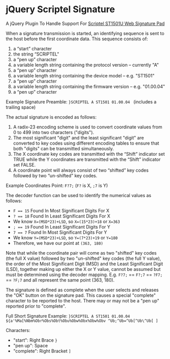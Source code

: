 # jQuery Scriptel Signature

A jQuery Plugin To Handle Support For [Scriptel ST1501U Web Signature Pad](http://www.scriptel.com/products/scriptouch-signature-pads/st1501-web-signature-pad)

When a signature transmission is started, an identifying sequence is sent to the host before the first coordinate data. This sequence consists of:
  1. a “start” character
  1. the string “SCRIPTEL"
  1. a “pen up” character
  1. a variable length string containing the protocol version – currently "A"
  1. a “pen up” character
  1. a variable length string containing the device model – e.g. "ST1501"
  1. a “pen up” character
  1. a variable length string containing the firmware version – e.g. "01.00.04"
  1. a “pen up” character

Example Signature Preamble: `}SCRIPTEL A ST1501 01.00.04 ` (includes a trailing space)

The actual signature is encoded as follows:
  1. A radix-23 encoding scheme is used to convert coordinate values from 0 to 499 into two characters ("digits").
  1. The most significant "digit" and the least significant "digit" are converted to key codes using different encoding tables to ensure that both "digits" can be transmitted simultaneously.
  1. The X coordinate key codes are transmitted with the “Shift” indicator set TRUE while the Y coordinates are transmitted with the “Shift” indicator set FALSE.
  1. A coordinate point will always consist of two “shifted” key codes followed by two “un-shifted” key codes.

Example Coordinates Point: `F?7;` (`F?` is X, `;7` is Y)

The decoder function can be used to identify the numerical values as follows:
  * `F == 15` Found In Most Significant Digits For X
  * `? == 18` Found In Least Significant Digits For X
  * We know `X=(MSD*23)+LSD`, so `X=(15*23)+18` or `X=363`
  * `; == 19` Found In Least Significant Digits For Y
  * `7 == 7` Found In Most Significant Digits For Y
  * We know `Y=(MSD*23)+LSD`, so `Y=(7*23)+19` or `Y=180`
  * Therefore, we have our point at `(363, 180)`

Note that while the coordinate pair will come as two "shifted" key codes (the full X value) followed by two "un-shifted" key codes (the full Y value), the order of the Most Significant Digit (MSD) and the Least Significant Digit (LSD), together making up either the X or Y value, cannot be assumed but must be determined using the decoder mapping. E.g. `F?7;` == `F?;7` == `?F7;` == `?F;7` and all represent the same point (363, 180).

The signature is defined as complete when the user selects and releases the "OK" button on the signature pad. This causes a special "complete" character to be reported to the host. There may or may not be a "pen up" reported prior to "complete".

Full Short Signature Example: `}SCRIPTEL A ST1501 01.00.04 ${a'%Ma[%Nbm%Obr%Obs%Obt%Obu%Obw%Obx%Obw%Obv ^Ub;^Ub=^Ub[^Ub\^Ub[ ]`

Characters:
  * "start": Right Brace `}`
  * "pen up": Space ` `
  * "complete": Right Bracket `]`
